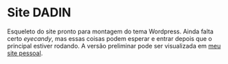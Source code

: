 # Site DADIN
Esqueleto do site pronto para montagem do tema Wordpress. Ainda falta certo *eyecandy*, mas essas coisas podem esperar e entrar depois que o principal estiver rodando. A versão preliminar pode ser visualizada em [meu site pessoal](http://fabianelima.com/UTFPR/~siteDADIN).
